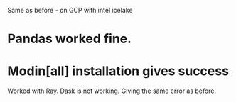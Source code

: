 Same as before - on GCP with intel icelake

# Pandas worked fine.

# Modin[all] installation gives success

Worked with Ray. Dask is not working. Giving the same error as before. 
